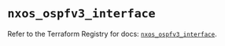 # `nxos_ospfv3_interface`

Refer to the Terraform Registry for docs: [`nxos_ospfv3_interface`](https://registry.terraform.io/providers/ciscodevnet/nxos/0.5.10/docs/resources/ospfv3_interface).
